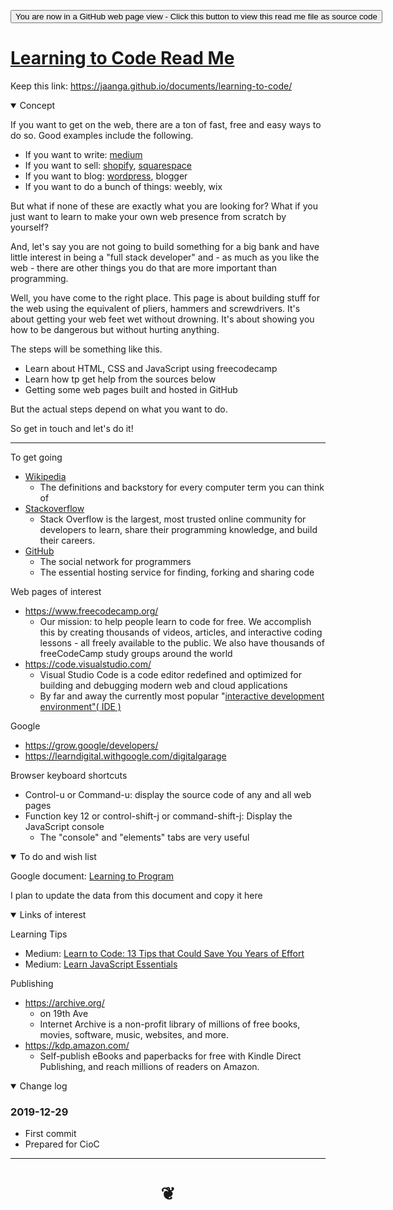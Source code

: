 <span style=display:none; >[You are now in a GitHub source code view - click this link to view Read Me file as a web page]( https://jaanga.github.io/documents/learning-to-code/ "View file as a web page." ) </span>


<div><input type=button onclick="window.location.href='https://github.com/jaanga/jaanga.github.io/tree/master/documents/learning-to-code/README.md'";
value='You are now in a GitHub web page view - Click this button to view this read me file as source code' ></div>


# [Learning to Code Read Me]( #README.md )

Keep this link: https://jaanga.github.io/documents/learning-to-code/

<!--
<iframe src=https://jaanga.github.io/cookbook/examples/xxxxxx/xxxxxx.html width=100% height=500px >Iframes are not viewable in GitHub source code view</iframe>
_basic-html.html_

### Full Screen: [ZZZZZ]( https://jaanga.github.io/cookbook/examples/xxxxxx/xxxxxx.html )

-->

<details open >
<summary>Concept</summary>

If you want to get on the web, there are a ton of fast, free and easy ways to do so. Good examples include the following.

* If you want to write: [medium]( https://medium.com)
* If you want to sell: [shopify]( https://www.shopify.com/ ), [squarespace]( https://squarespace.com)
* If you want to blog: [wordpress]( https://wordpress.com ), blogger
* If you want to do a bunch of things: weebly, wix

But what if none of these are exactly what you are looking for? What if you just want to learn to make your own web presence from scratch by yourself?

And, let's say you are not going to build something for a big bank and have little interest in being a "full stack developer" and - as much as you like the web - there are other things you do that are more important than programming.

Well, you have come to the right place. This page is about building stuff for the web using the equivalent of pliers, hammers and screwdrivers. It's about getting your web feet wet without drowning. It's about showing you how to be dangerous but without hurting anything.

The steps will be something like this.

* Learn about HTML, CSS and JavaScript using freecodecamp
* Learn how tp get help from the sources below
* Getting some web pages built and hosted in GitHub

But the actual steps depend on what you want to do.

So get in touch and let's do it!

***

To get going

* [Wikipedia]( https://en.wikipedia.org/ )
  * The definitions and backstory for every computer term you can think of
* [Stackoverflow]( https://stackoverflow.com/ )
  * Stack Overflow is the largest, most trusted online community for developers to learn, share their programming knowledge, and build their careers.
* [GitHub]( https://github.com/ )
  * The social network for programmers
  * The essential hosting service for finding, forking and sharing code


Web pages of interest

* https://www.freecodecamp.org/
  * Our mission: to help people learn to code for free. We accomplish this by creating thousands of videos, articles, and interactive coding lessons - all freely available to the public. We also have thousands of freeCodeCamp study groups around the world
 * https://code.visualstudio.com/
 	* Visual Studio Code is a code editor redefined and optimized for building and debugging modern web and cloud applications
	* By far and away the currently most popular "[interactive development environment"( IDE )]( https://en.wikipedia.org/wiki/Integrated_development_environment )



Google

* https://grow.google/developers/
* https://learndigital.withgoogle.com/digitalgarage


Browser keyboard shortcuts

* Control-u or Command-u: display the source code of any and all web pages
* Function key 12 or control-shift-j or command-shift-j: Display the JavaScript console
	* The "console" and "elements" tabs are very useful




</details>

<details open >
<summary>To do and wish list </summary>

Google document: [Learning to Program]( https://docs.google.com/document/d/1qSn_HibbOF-giNUv9OHf4eeUSo9rU2bRSTATQEL8Y0M/edit#heading=h.cn31rmtp8hb )

I plan to update the data from this document and copy it here

</details>


<details open >
<summary>Links of interest</summary>

Learning Tips

* Medium: [Learn to Code: 13 Tips that Could Save You Years of Effort]( https://medium.com/javascript-scene/learn-to-code-13-tips-that-could-save-you-years-of-effort-92ce799a3e1 )
* Medium: [Learn JavaScript Essentials]( https://medium.com/javascript-scene/learn-javascript-b631a4af11f2 )


Publishing

* https://archive.org/
	* on 19th Ave
	* Internet Archive is a non-profit library of millions of free books, movies, software, music, websites, and more.
* https://kdp.amazon.com/
	* Self-publish eBooks and paperbacks for free with Kindle Direct Publishing, and reach millions of readers on Amazon.

</details>

<details open >
<summary>Change log </summary>

### 2019-12-29

* First commit
* Prepared for CioC

</details>

***

# <center title="hello!" ><a href=javascript:window.scrollTo(0,0); style=text-decoration:none; > ❦ </a></center>
